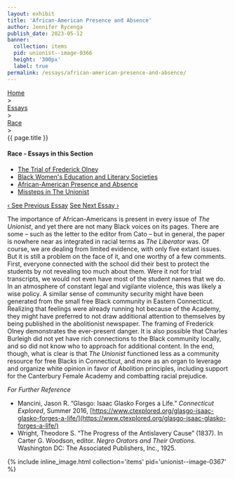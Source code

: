 ```yaml
---
layout: exhibit
title: 'African-American Presence and Absence'
author: Jennifer Rycenga
publish_date: 2023-05-12
banner:
  collection: items
  pid: unionist--image-0366
  height: '300px'
  label: true
permalink: /essays/african-american-presence-and-absence/
---
```


<div class="breadcrumb">
<a href="/unionist/">Home</a>
<div class="caret"> &gt; </div>
<a href="/unionist/essays/">Essays</a>
<div class="caret"> &gt; </div>
<a href="
    /unionist/essays/frederick-olney/
  ">
   Race
     </a>
<div class="caret"> &gt; </div>
{{ page.title }}
</div>
<div class='section-nav-wrapper'>
<div class='section-nav'>
<h4>Race - Essays in this Section</h4>
<ul class="nav nav-pills">
  <li class="nav-item">
    <a class="nav-link" href="/unionist/essays/frederick-olney/">The Trial of Frederick Olney</a>
  </li>
  <li class="nav-item">
    <a class="nav-link" href="/unionist/essays/black-womens-education-and-literary-societies/">Black Women's Education and Literary Societies</a>
  </li>
  <li class="nav-item">
    <a class="nav-link active" href="/unionist/essays/african-american-presence-and-absence/">African-American Presence and Absence</a>
  </li>
  <li class="nav-item">
    <a class="nav-link" href="/unionist/essays/missteps/">Missteps in The Unionist</a>
  </li>
</ul>
<div class="pagination-nav">
<span class="pagination-link" id="prevlink"><a href="/unionist/essays/black-womens-education-and-literary-societies/">‹ See Previous Essay</a></span>
<span class="pagination-link" id="nextlink"><a href="/unionist/essays/missteps/">See Next Essay ›</a></span>
</div>
</div>
</div>

<p>The importance of African-Americans is present in every issue of <em>The Unionist</em>, and yet there are not many Black voices on its pages. There are some – such as the letter to the editor from Cato – but in general, the paper is nowhere near as integrated in racial terms as <em>The Liberator</em> was. Of course, we are dealing from limited evidence, with only five extant issues. But it is still a problem on the face of it, and one worthy of a few comments. First, everyone connected with the school did their best to protect the students by not revealing too much about them. Were it not for trial transcripts, we would not even have most of the student names that we do. In an atmosphere of constant legal and vigilante violence, this was likely a wise policy. A similar sense of community security might have been generated from the small free Black community in Eastern Connecticut. Realizing that feelings were already running hot because of the Academy, they might have preferred to not draw additional attention to themselves by being published in the abolitionist newspaper. The framing of Frederick Olney demonstrates the ever-present danger. It is also possible that Charles Burleigh did not yet have rich connections to the Black community locally, and so did not know who to approach for additional content. In the end, though, what is clear is that <em>The Unionist</em> functioned less as a community resource for free Blacks in Connecticut, and more as an organ to leverage and organize white opinion in favor of Abolition principles, including support for the Canterbury Female Academy and combatting racial prejudice.</p>

<p><em>For Further Reference</em></p>

- Mancini, Jason R. “Glasgo: Isaac Glasko Forges a Life.” *Connecticut Explored*, Summer 2016, [https://www.ctexplored.org/glasgo-isaac-glasko-forges-a-life/](https://www.ctexplored.org/glasgo-isaac-glasko-forges-a-life/)
- Wright, Theodore S. “The Progress of the Antislavery Cause” (1837). In Carter G. Woodson, editor. *Negro Orators and Their Orations*. Washington DC: The Associated Publishers, Inc., 1925.


{% include inline_image.html collection='items' pid='unionist--image-0367' %}
